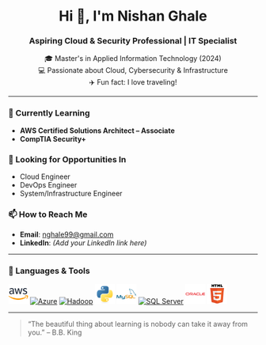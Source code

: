 <h1 align="center">Hi 👋, I'm Nishan Ghale</h1>
<h3 align="center">Aspiring Cloud & Security Professional | IT Specialist</h3>

<p align="center">
🎓 Master's in Applied Information Technology (2024) <br/>
💻 Passionate about Cloud, Cybersecurity & Infrastructure <br/>
✈️ Fun fact: I love traveling!
</p>

---

### 🌱 Currently Learning
- **AWS Certified Solutions Architect – Associate**
- **CompTIA Security+**

### 🤝 Looking for Opportunities In
- Cloud Engineer
- DevOps Engineer
- System/Infrastructure Engineer

### 📫 How to Reach Me
- **Email**: nghale99@gmail.com
- **LinkedIn**: *(Add your LinkedIn link here)*

---

### 🧰 Languages & Tools

<p align="left">
  <a href="https://aws.amazon.com" target="_blank"><img src="https://raw.githubusercontent.com/devicons/devicon/master/icons/amazonwebservices/amazonwebservices-original-wordmark.svg" alt="AWS" width="40" height="40"/></a>
  <a href="https://azure.microsoft.com" target="_blank"><img src="https://www.vectorlogo.zone/logos/microsoft_azure/microsoft_azure-icon.svg" alt="Azure" width="40" height="40"/></a>
  <a href="https://hadoop.apache.org/" target="_blank"><img src="https://www.vectorlogo.zone/logos/apache_hadoop/apache_hadoop-icon.svg" alt="Hadoop" width="40" height="40"/></a>
  <a href="https://www.python.org" target="_blank"><img src="https://raw.githubusercontent.com/devicons/devicon/master/icons/python/python-original.svg" alt="Python" width="40" height="40"/></a>
  <a href="https://www.mysql.com/" target="_blank"><img src="https://raw.githubusercontent.com/devicons/devicon/master/icons/mysql/mysql-original-wordmark.svg" alt="MySQL" width="40" height="40"/></a>
  <a href="https://www.microsoft.com/en-us/sql-server" target="_blank"><img src="https://www.svgrepo.com/show/303229/microsoft-sql-server-logo.svg" alt="SQL Server" width="40" height="40"/></a>
  <a href="https://www.oracle.com/" target="_blank"><img src="https://raw.githubusercontent.com/devicons/devicon/master/icons/oracle/oracle-original.svg" alt="Oracle" width="40" height="40"/></a>
  <a href="https://www.w3.org/html/" target="_blank"><img src="https://raw.githubusercontent.com/devicons/devicon/master/icons/html5/html5-original-wordmark.svg" alt="HTML5" width="40" height="40"/></a>
</p>

---

> “The beautiful thing about learning is nobody can take it away from you.” – B.B. King

